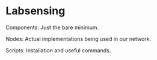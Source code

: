 # Labsensing

Components:
  Just the bare minimum.
  
Nodes:
  Actual implementations being used in our network.
  
Scripts:
  Installation and useful commands.
  
